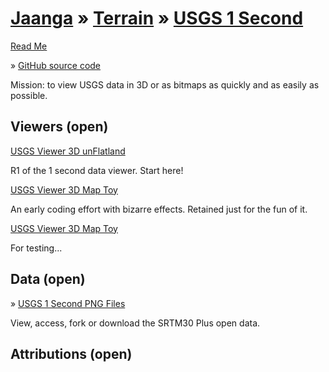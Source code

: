 [Jaanga]( ../index.html ) &raquo; [Terrain]( ../terrain-r2/terrain.html ) &raquo;
[USGS  1 Second]( terrain-usgs.html )
===

[Read Me]( #readme.md# )

&raquo; [GitHub source code]( https://github.com/jaanga/terrain-usgs/ "View files with GitHub" ) <scan style=display:none ><< You are here</scan>  

Mission: to view USGS data in 3D or as bitmaps as quickly and as easily as possible.

## Viewers (open)

[USGS Viewer 3D unFlatland]( ../terrain-usgs-viewers/png-usgs-viewer-3d-unflatland/r1/png-usgs-viewer-3d-unflatland.html )

R1 of the 1 second data viewer. Start here!

[USGS Viewer 3D Map Toy]( ../terrain-usgs-viewers/png-usgs-viewer-3d-maptoy/r1/png-usgs-viewer-3d-maptoy.html )

An early coding effort with bizarre effects. Retained just for the fun of it.

[USGS Viewer 3D Map Toy]( ../terrain-usgs-viewers/hgt-zip-usgs-viewer-3d-hello-world/hgt-zip-usgs-viewer-3d-hello-world-r1.html )

For testing...

## Data (open)

&raquo; [USGS 1 Second PNG Files]( https://github.com/jaanga/terrain-usgs-data-1second )

View, access, fork or download the SRTM30 Plus open data.

## Attributions (open)


